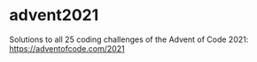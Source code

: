 # advent2021

Solutions to all 25 coding challenges of the Advent of Code 2021: https://adventofcode.com/2021

